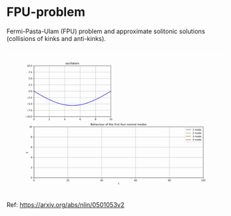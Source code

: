 # FPU-problem
Fermi-Pasta-Ulam (FPU) problem and approximate solitonic solutions (collisions of kinks and anti-kinks).

![Alt Text](mode_energies.gif)

Ref: 
https://arxiv.org/abs/nlin/0501053v2

